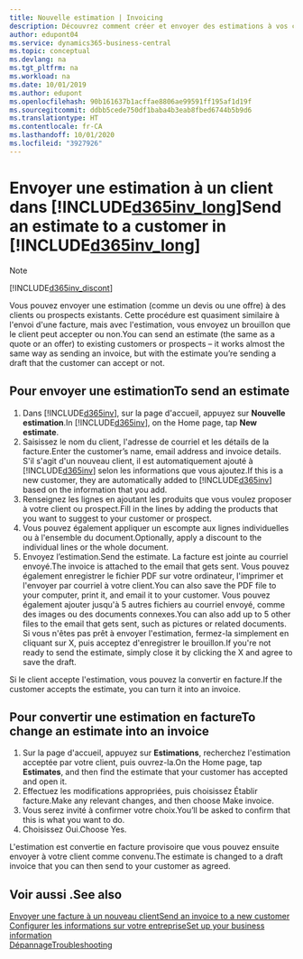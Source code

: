 ```yaml
---
title: Nouvelle estimation | Invoicing
description: Découvrez comment créer et envoyer des estimations à vos clients. S'ils acceptent l'offre, vous pouvez facilement convertir le devis en facture.
author: edupont04
ms.service: dynamics365-business-central
ms.topic: conceptual
ms.devlang: na
ms.tgt_pltfrm: na
ms.workload: na
ms.date: 10/01/2019
ms.author: edupont
ms.openlocfilehash: 90b161637b1acffae8806ae99591ff195af1d19f
ms.sourcegitcommit: ddbb5cede750df1baba4b3eab8fbed6744b5b9d6
ms.translationtype: HT
ms.contentlocale: fr-CA
ms.lasthandoff: 10/01/2020
ms.locfileid: "3927926"
---
```

# <a name="send-an-estimate-to-a-customer-in-d365inv_long"></a><span data-ttu-id="8d83e-104">Envoyer une estimation à un client dans [!INCLUDE[d365inv_long](includes/d365inv_long.md)]</span><span class="sxs-lookup"><span data-stu-id="8d83e-104">Send an estimate to a customer in [!INCLUDE[d365inv_long](includes/d365inv_long.md)]</span></span>
> [!Note]
> [!INCLUDE[d365inv_discont](includes/d365inv_discont.md)]

<span data-ttu-id="8d83e-105">Vous pouvez envoyer une estimation (comme un devis ou une offre) à des clients ou prospects existants. Cette procédure est quasiment similaire à l'envoi d'une facture, mais avec l'estimation, vous envoyez un brouillon que le client peut accepter ou non.</span><span class="sxs-lookup"><span data-stu-id="8d83e-105">You can send an estimate (the same as a quote or an offer) to existing customers or prospects – it works almost the same way as sending an invoice, but with the estimate you’re sending a draft that the customer can accept or not.</span></span>  

## <a name="to-send-an-estimate"></a><span data-ttu-id="8d83e-106">Pour envoyer une estimation</span><span class="sxs-lookup"><span data-stu-id="8d83e-106">To send an estimate</span></span>
1. <span data-ttu-id="8d83e-107">Dans [!INCLUDE[d365inv](includes/d365inv.md)], sur la page d'accueil, appuyez sur **Nouvelle estimation**.</span><span class="sxs-lookup"><span data-stu-id="8d83e-107">In [!INCLUDE[d365inv](includes/d365inv.md)], on the Home page, tap **New estimate**.</span></span>
2. <span data-ttu-id="8d83e-108">Saisissez le nom du client, l'adresse de courriel et les détails de la facture.</span><span class="sxs-lookup"><span data-stu-id="8d83e-108">Enter the customer’s name, email address and invoice details.</span></span> <span data-ttu-id="8d83e-109">S'il s'agit d'un nouveau client, il est automatiquement ajouté à [!INCLUDE[d365inv](includes/d365inv.md)] selon les informations que vous ajoutez.</span><span class="sxs-lookup"><span data-stu-id="8d83e-109">If this is a new customer, they are automatically added to [!INCLUDE[d365inv](includes/d365inv.md)] based on the information that you add.</span></span>  
3. <span data-ttu-id="8d83e-110">Renseignez les lignes en ajoutant les produits que vous voulez proposer à votre client ou prospect.</span><span class="sxs-lookup"><span data-stu-id="8d83e-110">Fill in the lines by adding the products that you want to suggest to your customer or prospect.</span></span>  
4. <span data-ttu-id="8d83e-111">Vous pouvez également appliquer un escompte aux lignes individuelles ou à l'ensemble du document.</span><span class="sxs-lookup"><span data-stu-id="8d83e-111">Optionally, apply a discount to the individual lines or the whole document.</span></span>  
4. <span data-ttu-id="8d83e-112">Envoyez l’estimation.</span><span class="sxs-lookup"><span data-stu-id="8d83e-112">Send the estimate.</span></span> <span data-ttu-id="8d83e-113">La facture est jointe au courriel envoyé.</span><span class="sxs-lookup"><span data-stu-id="8d83e-113">The invoice is attached to the email that gets sent.</span></span> <span data-ttu-id="8d83e-114">Vous pouvez également enregistrer le fichier PDF sur votre ordinateur, l'imprimer et l'envoyer par courriel à votre client.</span><span class="sxs-lookup"><span data-stu-id="8d83e-114">You can also save the PDF file to your computer, print it, and email it to your customer.</span></span> <span data-ttu-id="8d83e-115">Vous pouvez également ajouter jusqu'à 5 autres fichiers au courriel envoyé, comme des images ou des documents connexes.</span><span class="sxs-lookup"><span data-stu-id="8d83e-115">You can also add up to 5 other files to the email that gets sent, such as pictures or related documents.</span></span> <span data-ttu-id="8d83e-116">Si vous n'êtes pas prêt à envoyer l'estimation, fermez-la simplement en cliquant sur X, puis acceptez d'enregistrer le brouillon.</span><span class="sxs-lookup"><span data-stu-id="8d83e-116">If you're not ready to send the estimate, simply close it by clicking the X and agree to save the draft.</span></span>  

<span data-ttu-id="8d83e-117">Si le client accepte l'estimation, vous pouvez la convertir en facture.</span><span class="sxs-lookup"><span data-stu-id="8d83e-117">If the customer accepts the estimate, you can turn it into an invoice.</span></span>

## <a name="to-change-an-estimate-into-an-invoice"></a><span data-ttu-id="8d83e-118">Pour convertir une estimation en facture</span><span class="sxs-lookup"><span data-stu-id="8d83e-118">To change an estimate into an invoice</span></span>
1. <span data-ttu-id="8d83e-119">Sur la page d'accueil, appuyez sur **Estimations**, recherchez l'estimation acceptée par votre client, puis ouvrez-la.</span><span class="sxs-lookup"><span data-stu-id="8d83e-119">On the Home page, tap **Estimates**, and then find the estimate that your customer has accepted and open it.</span></span>  
2. <span data-ttu-id="8d83e-120">Effectuez les modifications appropriées, puis choisissez Établir facture.</span><span class="sxs-lookup"><span data-stu-id="8d83e-120">Make any relevant changes, and then choose Make invoice.</span></span>  
3. <span data-ttu-id="8d83e-121">Vous serez invité à confirmer votre choix.</span><span class="sxs-lookup"><span data-stu-id="8d83e-121">You’ll be asked to confirm that this is what you want to do.</span></span>  
4. <span data-ttu-id="8d83e-122">Choisissez Oui.</span><span class="sxs-lookup"><span data-stu-id="8d83e-122">Choose Yes.</span></span>  

<span data-ttu-id="8d83e-123">L'estimation est convertie en facture provisoire que vous pouvez ensuite envoyer à votre client comme convenu.</span><span class="sxs-lookup"><span data-stu-id="8d83e-123">The estimate is changed to a draft invoice that you can then send to your customer as agreed.</span></span>  

## <a name="see-also"></a><span data-ttu-id="8d83e-124">Voir aussi .</span><span class="sxs-lookup"><span data-stu-id="8d83e-124">See also</span></span>
[<span data-ttu-id="8d83e-125">Envoyer une facture à un nouveau client</span><span class="sxs-lookup"><span data-stu-id="8d83e-125">Send an invoice to a new customer</span></span>](send-invoice.md)  
[<span data-ttu-id="8d83e-126">Configurer les informations sur votre entreprise</span><span class="sxs-lookup"><span data-stu-id="8d83e-126">Set up your business information</span></span>](set-up-business-profile.md)  
[<span data-ttu-id="8d83e-127">Dépannage</span><span class="sxs-lookup"><span data-stu-id="8d83e-127">Troubleshooting</span></span>](about-troubleshooting.md)  
